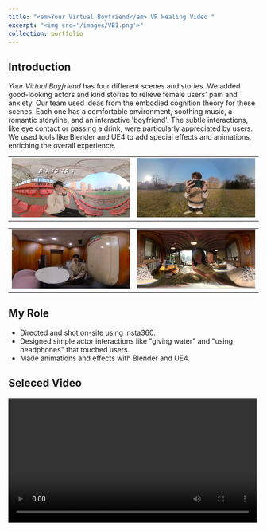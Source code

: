 ```yaml
---
title: "<em>Your Virtual Boyfriend</em> VR Healing Video "
excerpt: "<img src='/images/VB1.png'>"
collection: portfolio
---
```


## Introduction
<em>Your Virtual Boyfriend</em> has four different scenes and stories. We added good-looking actors and kind stories to relieve female users' pain and anxiety. Our team used ideas from the embodied cognition theory for these scenes. Each one has a comfortable environment, soothing music, a romantic storyline, and an interactive 'boyfriend'. The subtle interactions, like eye contact or passing a drink, were particularly appreciated by users. We used tools like Blender and UE4 to add special effects and animations, enriching the overall experience.
<table style="border-style:none;"><tr>
<td style="border-style:none;"><img src='/images/VB5.png' border=0 /></td>
<td style="border-style:none;"><img src='/images/VB2.png' border=0 /></td>
  </tr></table> 
<table style="border-style:none;"><tr>
<td style="border-style:none;"><img src='/images/VB3.png' border=0 /></td>
<td style="border-style:none;"><img src='/images/VB4.png' border=0 /></td>
</tr></table> 

## My Role
- Directed and shot on-site using insta360.
- Designed simple actor interactions like "giving water" and "using headphones" that touched users.
- Made animations and effects with Blender and UE4.

## Seleced Video
<video src='/images/Vid_VB1.mp4' width="500px" controls="controls"></video> 
